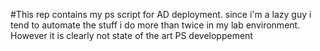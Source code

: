 #This rep contains my ps script for AD deployment. since i'm a lazy guy i tend to automate the stuff i do more than twice in my lab environment. However it is clearly not state of the art PS developpement